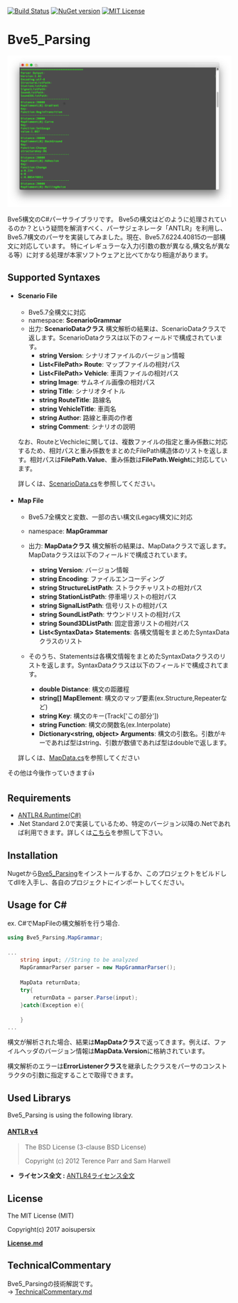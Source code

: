 [![Build Status](https://travis-ci.org/aoisupersix/Bve5_Parsing.svg?branch=master)](https://travis-ci.org/aoisupersix/Bve5_Parsing)
[![NuGet version](https://badge.fury.io/nu/Bve5_Parsing.svg)](https://badge.fury.io/nu/Bve5_Parsing)
[![MIT License](http://img.shields.io/badge/license-MIT-blue.svg?style=flat)](/License.md)

Bve5_Parsing
===

![bve5PasingImage](images/bve5Parsing.png)

Bve5構文のC#パーサライブラリです。
Bve5の構文はどのように処理されているのか？という疑問を解消すべく、パーサジェネレータ「ANTLR」を利用し、Bve5.7構文のパーサを実装してみました。現在、Bve5.7.6224.40815の一部構文に対応しています。
特にイレギュラーな入力(引数の数が異なる,構文名が異なる等）に対する処理が本家ソフトウェアと比べてかなり相違があります。

## Supported Syntaxes
- #### Scenario File
    - Bve5.7全構文に対応
    - namespace: **ScenarioGrammar**
    - 出力: **ScenarioDataクラス**
    構文解析の結果は、ScenarioDataクラスで返します。ScenarioDataクラスは以下のフィールドで構成されています。
      - **string Version**: シナリオファイルのバージョン情報
      - **List\<FilePath\> Route**: マップファイルの相対パス
      - **List\<FilePath\> Vehicle**: 車両ファイルの相対パス
      - **string Image**: サムネイル画像の相対パス
      - **string Title**: シナリオタイトル
      - **string RouteTitle**: 路線名
      - **string VehicleTitle**: 車両名
      - **string Author**: 路線と車両の作者
      - **string Comment**: シナリオの説明

    なお、RouteとVechicleに関しては、複数ファイルの指定と重み係数に対応するため、相対パスと重み係数をまとめたFilePath構造体のリストを返します。相対パスは**FilePath.Value**、重み係数は**FilePath.Weight**に対応しています。

    詳しくは、[ScenarioData.cs](/Bve5_Parsing/ScenarioGrammar/ScenarioData.cs)を参照してください。
- #### Map File
    - Bve5.7全構文と変数、一部の古い構文(Legacy構文)に対応
    - namespace: **MapGrammar**
    - 出力: **MapDataクラス**
    構文解析の結果は、MapDataクラスで返します。MapDataクラスは以下のフィールドで構成されています。

      - **string Version**: バージョン情報
      - **string Encoding**: ファイルエンコーディング
      - **string StructureListPath**: ストラクチャリストの相対パス
      - **string StationListPath**: 停車場リストの相対パス
      - **string SignalListPath**: 信号リストの相対パス
      - **string SoundListPath**: サウンドリストの相対パス
      - **string Sound3DListPath**: 固定音源リストの相対パス
      - **List\<SyntaxData\> Statements**: 各構文情報をまとめたSyntaxDataクラスのリスト

    - そのうち、Statementsは各構文情報をまとめたSyntaxDataクラスのリストを返します。SyntaxDataクラスは以下のフィールドで構成されてます。

      - **double Distance**: 構文の距離程
      - **string[] MapElement**: 構文のマップ要素(ex.Structure,Repeaterなど)
      - **string Key**: 構文のキー(Track['この部分'])
      - **string Function**: 構文の関数名(ex.Interpolate)
      - **Dictionary\<string, object\> Arguments**: 構文の引数名。引数がキーであれば型はstring、引数が数値であれば型はdoubleで返します。

    詳しくは、[MapData.cs](/Bve5_Parsing/MapGrammar/MapData.cs)を参照してください

その他は今後作っていきます👍

## Requirements
* [ANTLR4.Runtime(C#)](https://www.nuget.org/packages/Antlr4.Runtime/)
* .Net Standard 2.0で実装しているため、特定のバージョン以降の.Netであれば利用できます。詳しくは[こちら](https://docs.microsoft.com/ja-jp/dotnet/standard/net-standard)を参照して下さい。

## Installation
Nugetから[Bve5_Parsing](https://www.nuget.org/packages/Bve5_Parsing/)をインストールするか、このプロジェクトをビルドしてdllを入手し、各自のプロジェクトにインポートしてください。

## Usage for C\# ##

ex. C#でMapFileの構文解析を行う場合.  

```csharp
using Bve5_Parsing.MapGrammar;

...
    string input; //String to be analyzed
    MapGrammarParser parser = new MapGrammarParser();

    MapData returnData;
    try{
        returnData = parser.Parse(input);
    }catch(Exception e){

    }
...
```

構文が解析された場合、結果は**MapDataクラス**で返ってきます。例えば、ファイルヘッダのバージョン情報は**MapData.Version**に格納されています。

構文解析のエラーは**ErrorListenerクラス**を継承したクラスをパーサのコンストラクタの引数に指定することで取得できます。

## Used Librarys
Bve5_Parsing is using the following library.

#### [ANTLR v4](http://www.antlr.org/index.html)
> The BSD License (3-clause BSD License)
>
> Copyright (c) 2012 Terence Parr and Sam Harwell

* **ライセンス全文 :** [ANTLR4ライセンス全文](/Licenses/ANTLR4.txt)

## License
The MIT License (MIT)

Copyright(c) 2017 aoisupersix

**[License.md](License.md)**

## TechnicalCommentary
Bve5_Parsingの技術解説です。  
-> [TechnicalCommentary.md](TechnicalCommentary.md)
